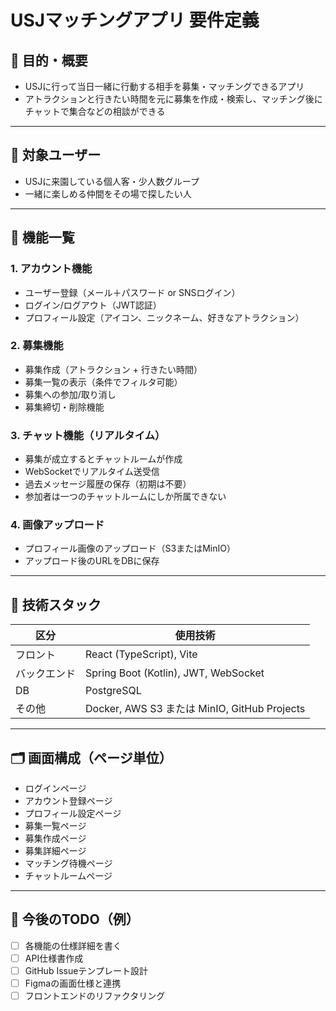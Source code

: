 # USJマッチングアプリ 要件定義

## 🎯 目的・概要
- USJに行って当日一緒に行動する相手を募集・マッチングできるアプリ
- アトラクションと行きたい時間を元に募集を作成・検索し、マッチング後にチャットで集合などの相談ができる

---

## 👤 対象ユーザー
- USJに来園している個人客・少人数グループ
- 一緒に楽しめる仲間をその場で探したい人

---

## 🧩 機能一覧

### 1. アカウント機能
- ユーザー登録（メール＋パスワード or SNSログイン）
- ログイン/ログアウト（JWT認証）
- プロフィール設定（アイコン、ニックネーム、好きなアトラクション）

### 2. 募集機能
- 募集作成（アトラクション + 行きたい時間）
- 募集一覧の表示（条件でフィルタ可能）
- 募集への参加/取り消し
- 募集締切・削除機能

### 3. チャット機能（リアルタイム）
- 募集が成立するとチャットルームが作成
- WebSocketでリアルタイム送受信
- 過去メッセージ履歴の保存（初期は不要）
- 参加者は一つのチャットルームにしか所属できない
### 4. 画像アップロード
- プロフィール画像のアップロード（S3またはMinIO）
- アップロード後のURLをDBに保存

---

## 🔧 技術スタック

| 区分     | 使用技術                                      |
| ------ | ----------------------------------------- |
| フロント   | React (TypeScript), Vite                  |
| バックエンド | Spring Boot (Kotlin), JWT, WebSocket      |
| DB     | PostgreSQL                                |
| その他    | Docker, AWS S3 または MinIO, GitHub Projects |

---

## 🗂️ 画面構成（ページ単位）

- ログインページ
- アカウント登録ページ
- プロフィール設定ページ
- 募集一覧ページ
- 募集作成ページ
- 募集詳細ページ
- マッチング待機ページ
- チャットルームページ

---

## 📝 今後のTODO（例）

- [ ] 各機能の仕様詳細を書く
- [ ] API仕様書作成
- [ ] GitHub Issueテンプレート設計
- [ ] Figmaの画面仕様と連携
- [ ] フロントエンドのリファクタリング